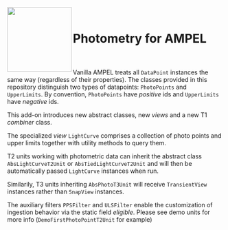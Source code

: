 <img align="left" src="https://desycloud.desy.de/index.php/s/99Jkcyzn92rRpHF/preview" width="150" height="150"/>  
<br>

# Photometry for AMPEL
<br><br>
Vanilla AMPEL treats all `DataPoint` instances the same way (regardless of their properties).
The classes provided in this repository distinguish two types of datapoints: `PhotoPoints` and `UpperLimits`.
By convention, `PhotoPoints` have *positive* ids and `UpperLimits` have *negative* ids.

This add-on introduces new abstract classes, new _views_ and a new T1 _combiner_ class.

The specialized _view_ `LightCurve` comprises a collection of photo points and upper limits together with utility methods to query them. 

T2 units working with photometric data can inherit the abstract class `AbsLightCurveT2Unit` or `AbsTiedLightCurveT2Unit` and 
will then be automatically passed `LightCurve` instances when run. 

Similarily, T3 units inheriting `AbsPhotoT3Unit` will receive `TransientView` instances rather than `SnapView` instances.

The auxiliary filters `PPSFilter` and `ULSFilter` enable the customization of ingestion behavior via the static field _eligible_.
Please see demo units for more info (`DemoFirstPhotoPointT2Unit` for example)
